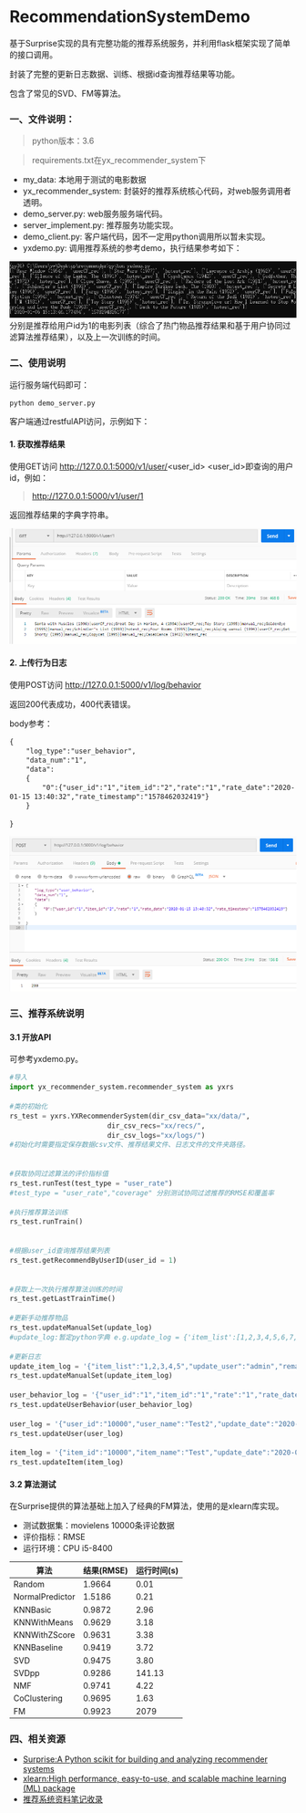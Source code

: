 # RecommendationSystemDemo

基于Surprise实现的具有完整功能的推荐系统服务，并利用flask框架实现了简单的接口调用。

封装了完整的更新日志数据、训练、根据id查询推荐结果等功能。

包含了常见的SVD、FM等算法。


### 一、文件说明：
> python版本：3.6

> requirements.txt在yx_recommender_system下

* my_data: 本地用于测试的电影数据
* yx_recommender_system: 封装好的推荐系统核心代码，对web服务调用者透明。
* demo_server.py: web服务服务端代码。
* server_implement.py: 推荐服务功能实现。
* demo_client.py: 客户端代码，因不一定用python调用所以暂未实现。
* yxdemo.py: 调用推荐系统的参考demo，执行结果参考如下：

![pic](my_data/img/res.png)
分别是推荐给用户id为1的电影列表（综合了热门物品推荐结果和基于用户协同过滤算法推荐结果），以及上一次训练的时间。

### 二、使用说明

运行服务端代码即可：

```python
python demo_server.py
```

客户端通过restfulAPI访问，示例如下：

#### 1. 获取推荐结果
使用GET访问 http://127.0.0.1:5000/v1/user/<user_id>
<user_id>即查询的用户id，例如：
> http://127.0.0.1:5000/v1/user/1

返回推荐结果的字典字符串。

![1](my_data/img/1.png)

#### 2. 上传行为日志
使用POST访问 http://127.0.0.1:5000/v1/log/behavior

返回200代表成功，400代表错误。

body参考：

```
{	
	"log_type":"user_behavior",
	"data_num":"1",
	"data":
	{
		"0":{"user_id":"1","item_id":"2","rate":"1","rate_date":"2020-01-15 13:40:32","rate_timestamp":"1578462032419"}
	}
	
}

```

![2](my_data/img/2.png)


### 三、推荐系统说明
#### 3.1 开放API

可参考yxdemo.py。

```python
#导入
import yx_recommender_system.recommender_system as yxrs

#类的初始化
rs_test = yxrs.YXRecommenderSystem(dir_csv_data="xx/data/",
                        dir_csv_recs="xx/recs/",
                        dir_csv_logs="xx/logs/")
#初始化时需要指定保存数据csv文件、推荐结果文件、日志文件的文件夹路径。


#获取协同过滤算法的评价指标值
rs_test.runTest(test_type = "user_rate")
#test_type = "user_rate","coverage" 分别测试协同过滤推荐的RMSE和覆盖率

#执行推荐算法训练
rs_test.runTrain()
   

#根据user_id查询推荐结果列表
rs_test.getRecommendByUserID(user_id = 1)


#获取上一次执行推荐算法训练的时间
rs_test.getLastTrainTime()

#更新手动推荐物品
rs_test.updateManualSet(update_log)
#update_log:暂定python字典 e.g.update_log = {'item_list':[1,2,3,4,5,6,7,8,9]}

#更新日志
update_item_log = '{"item_list":"1,2,3,4,5","update_user":"admin","remark":"test"}'
rs_test.updateManualSet(update_item_log)
    
user_behavior_log = '{"user_id":"1","item_id":"1","rate":"1","rate_date":"2020-01-08 13:40:32","rate_timestamp":"1578462032419"}'
rs_test.updateUserBehavior(user_behavior_log)

user_log = '{"user_id":"10000","user_name":"Test2","update_date":"2020-01-08 13:40:32","update_timestamp":"1578462032419"}'
rs_test.updateUser(user_log)

item_log = '{"item_id":"10000","item_name":"Test","update_date":"2020-01-08 13:40:32","update_timestamp":"1578462032419"}'
rs_test.updateItem(item_log)
```

#### 3.2 算法测试
在Surprise提供的算法基础上加入了经典的FM算法，使用的是xlearn库实现。

* 测试数据集：movielens 10000条评论数据
* 评价指标：RMSE
* 运行环境：CPU i5-8400

算法|结果(RMSE)|运行时间(s)
---|---|---
Random|1.9664|0.01
NormalPredictor|1.5186|0.21
KNNBasic|0.9872|2.96
KNNWithMeans|0.9629|3.18
KNNWithZScore|0.9631|3.38
KNNBaseline|0.9419|3.72
SVD|0.9475|3.80
SVDpp|0.9286|141.13
NMF|0.9741|4.22
CoClustering|0.9695|1.63
FM|0.9923|2079




### 四、相关资源

* [Surprise:A Python scikit for building and analyzing recommender systems](https://github.com/NicolasHug/Surprise)
* [xlearn:High performance, easy-to-use, and scalable machine learning (ML) package](https://github.com/aksnzhy/xlearn)
* [推荐系统资料笔记收录](https://github.com/fire717/Recommendation-system)
